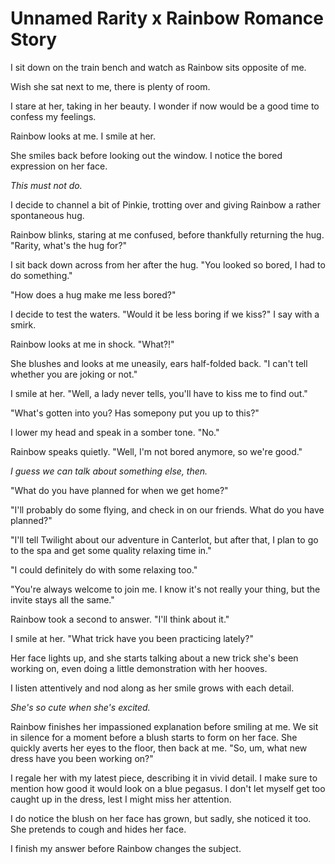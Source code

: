 # Unnamed Rarity x Rainbow Romance Story

I sit down on the train bench and watch as Rainbow sits opposite of me.

Wish she sat next to me, there is plenty of room.

I stare at her, taking in her beauty. I wonder if now would be a good time to confess my feelings.

Rainbow looks at me. I smile at her.

She smiles back before looking out the window. I notice the bored expression on her face.

*This must not do.*

I decide to channel a bit of Pinkie, trotting over and giving Rainbow a rather spontaneous hug.

Rainbow blinks, staring at me confused, before thankfully returning the hug. "Rarity, what's the hug for?"

I sit back down across from her after the hug. "You looked so bored, I had to do something."

"How does a hug make me less bored?"

I decide to test the waters. "Would it be less boring if we kiss?" I say with a smirk.

Rainbow looks at me in shock. "What?!"

She blushes and looks at me uneasily, ears half-folded back. "I can't tell whether you are joking or not."

I smile at her. "Well, a lady never tells, you'll have to kiss me to find out."

"What's gotten into you? Has somepony put you up to this?"

I lower my head and speak in a somber tone. "No."

Rainbow speaks quietly. "Well, I'm not bored anymore, so we're good."

*I guess we can talk about something else, then.*

"What do you have planned for when we get home?"

"I'll probably do some flying, and check in on our friends. What do you have planned?"

"I'll tell Twilight about our adventure in Canterlot, but after that, I plan to go to the spa and get some quality relaxing time in."

"I could definitely do with some relaxing too."

"You're always welcome to join me. I know it's not really your thing, but the invite stays all the same."

Rainbow took a second to answer. "I'll think about it."

I smile at her. "What trick have you been practicing lately?"

Her face lights up, and she starts talking about a new trick she's been working on, even doing a little demonstration with her hooves.

I listen attentively and nod along as her smile grows with each detail.

*She's so cute when she's excited.*

Rainbow finishes her impassioned explanation before smiling at me. We sit in silence for a moment before a blush starts to form on her face. She quickly averts her eyes to the floor, then back at me. "So, um, what new dress have you been working on?"

I regale her with my latest piece, describing it in vivid detail. I make sure to mention how good it would look on a blue pegasus. I don't let myself get too caught up in the dress, lest I might miss her attention.

I do notice the blush on her face has grown, but sadly, she noticed it too. She pretends to cough and hides her face.

I finish my answer before Rainbow changes the subject.


